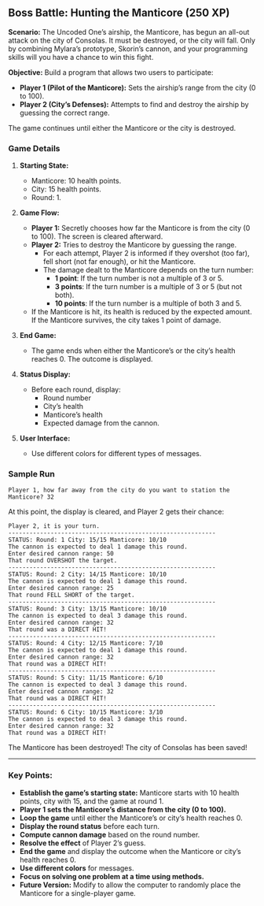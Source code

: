 ## Boss Battle: Hunting the Manticore (250 XP)

**Scenario:**
The Uncoded One’s airship, the Manticore, has begun an all-out attack on the city of Consolas. It must be destroyed, or the city will fall. Only by combining Mylara’s prototype, Skorin’s cannon, and your programming skills will you have a chance to win this fight.

**Objective:**
Build a program that allows two users to participate:
- **Player 1 (Pilot of the Manticore):** Sets the airship’s range from the city (0 to 100).
- **Player 2 (City’s Defenses):** Attempts to find and destroy the airship by guessing the correct range.

The game continues until either the Manticore or the city is destroyed.

### Game Details

1. **Starting State:**
   - Manticore: 10 health points.
   - City: 15 health points.
   - Round: 1.

2. **Game Flow:**
   - **Player 1:** Secretly chooses how far the Manticore is from the city (0 to 100). The screen is cleared afterward.
   - **Player 2:** Tries to destroy the Manticore by guessing the range.
     - For each attempt, Player 2 is informed if they overshot (too far), fell short (not far enough), or hit the Manticore.
     - The damage dealt to the Manticore depends on the turn number:
       - **1 point**: If the turn number is not a multiple of 3 or 5.
       - **3 points**: If the turn number is a multiple of 3 or 5 (but not both).
       - **10 points**: If the turn number is a multiple of both 3 and 5.
   - If the Manticore is hit, its health is reduced by the expected amount. If the Manticore survives, the city takes 1 point of damage.

3. **End Game:**
   - The game ends when either the Manticore’s or the city’s health reaches 0. The outcome is displayed.

4. **Status Display:**
   - Before each round, display:
     - Round number
     - City’s health
     - Manticore’s health
     - Expected damage from the cannon.

5. **User Interface:**
   - Use different colors for different types of messages.

### Sample Run

```
Player 1, how far away from the city do you want to station the Manticore? 32
```

At this point, the display is cleared, and Player 2 gets their chance:

```
Player 2, it is your turn.
-----------------------------------------------------------
STATUS: Round: 1 City: 15/15 Manticore: 10/10
The cannon is expected to deal 1 damage this round.
Enter desired cannon range: 50
That round OVERSHOT the target.
-----------------------------------------------------------
STATUS: Round: 2 City: 14/15 Manticore: 10/10
The cannon is expected to deal 1 damage this round.
Enter desired cannon range: 25
That round FELL SHORT of the target.
-----------------------------------------------------------
STATUS: Round: 3 City: 13/15 Manticore: 10/10
The cannon is expected to deal 3 damage this round.
Enter desired cannon range: 32
That round was a DIRECT HIT!
-----------------------------------------------------------
STATUS: Round: 4 City: 12/15 Manticore: 7/10
The cannon is expected to deal 1 damage this round.
Enter desired cannon range: 32
That round was a DIRECT HIT!
-----------------------------------------------------------
STATUS: Round: 5 City: 11/15 Manticore: 6/10
The cannon is expected to deal 3 damage this round.
Enter desired cannon range: 32
That round was a DIRECT HIT!
-----------------------------------------------------------
STATUS: Round: 6 City: 10/15 Manticore: 3/10
The cannon is expected to deal 3 damage this round.
Enter desired cannon range: 32
That round was a DIRECT HIT!
```

The Manticore has been destroyed! The city of Consolas has been saved!

---

### Key Points:

- **Establish the game’s starting state:** Manticore starts with 10 health points, city with 15, and the game at round 1.
- **Player 1 sets the Manticore’s distance from the city (0 to 100).**
- **Loop the game** until either the Manticore’s or city’s health reaches 0.
- **Display the round status** before each turn.
- **Compute cannon damage** based on the round number.
- **Resolve the effect** of Player 2’s guess.
- **End the game** and display the outcome when the Manticore or city’s health reaches 0.
- **Use different colors** for messages.
- **Focus on solving one problem at a time using methods.**
- **Future Version:** Modify to allow the computer to randomly place the Manticore for a single-player game.